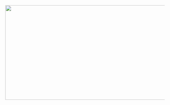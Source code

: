 <div align="center">
  <img src="https://giphy.com/gifs/TikTokArab-fun-arabic-arab-j0SkFkvliBDUPT4OVe" width="600" height="300"/>
</div>


